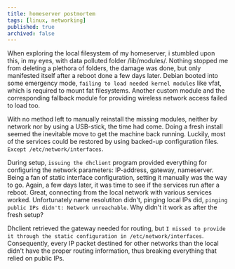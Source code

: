 ```yaml
---
title: homeserver postmortem
tags: [linux, networking]
published: true
archived: false
---
```

When exploring the local filesystem of my homeserver, i stumbled upon this, in my eyes, with data polluted folder /lib/modules/. Nothing stopped me from deleting a plethora of folders, the damage was done, but only manifested itself after a reboot done a few days later. Debian booted into some emergency mode, `failing to load needed kernel modules` like vfat, which is required to mount fat filesystems. Another custom module and the corresponding fallback module for providing wireless network access failed to load too.

With no method left to manually reinstall the missing modules, neither by network nor by using a USB-stick, the time had come. Doing a fresh install seemed the inevitable move to get the machine back running. Luckily, most of the services could be restored by using backed-up configuration files. `Except /etc/network/interfaces`.

During setup, `issuing the dhclient` program provided everything for configuring the network parameters: IP-address, gateway, nameserver. Being a fan of static interface configuration, setting it manually was the way to go. Again, a few days later, it was time to see if the services run after a reboot. Great, connecting from the local network with various services worked. Unfortunately name resolutiton didn't, pinging local IPs did, `pinging public IPs didn't: Network unreachable`. Why didn't it work as after the fresh setup?

Dhclient retrieved the gateway needed for routing, but `I missed to provide it through the static configuration in /etc/network/interfaces`. Consequently, every IP packet destined for other networks than the local didn't have the proper routing information, thus breaking everything that relied on public IPs.